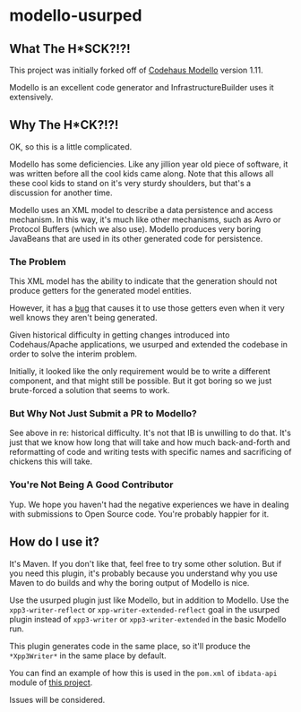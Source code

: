 # modello-usurped

## What The H*SCK?!?!

This project was initially forked off of [Codehaus Modello](https://codehaus-plexus.github.io/modello/) version 1.11.

Modello is an excellent code generator and InfrastructureBuilder uses it extensively.


## Why The H*CK?!?!

OK, so this is a little complicated.

Modello has some deficiencies.  Like any jillion year old piece of software, it was written before all the cool kids came along.  Note that this allows all these cool
kids to stand on it's very sturdy shoulders, but that's a discussion for another time.

Modello uses an XML model to describe a data persistence and access mechanism.
In this way, it's much like other mechanisms, such as Avro or Protocol Buffers (which we also use).
Modello produces very boring JavaBeans that are used in its other generated code for persistence.

### The Problem

This XML model has the ability to indicate that the generation should not produce getters for the generated model entities.

However, it has a [bug](https://github.com/codehaus-plexus/modello/issues/34) that causes it to use those getters even when it very well knows they aren't being generated.

Given historical difficulty in getting changes introduced into Codehaus/Apache applications, we usurped and extended the codebase in order to solve the interim problem.

Initially, it looked like the only requirement would be to write a different component, and that might still be possible.  But it got boring so we just brute-forced a
solution that seems to work.

### But Why Not Just Submit a PR to Modello?

See above in re: historical difficulty.  It's not that IB is unwilling to do that.  It's just that we know how long that will take and how much back-and-forth and
reformatting of code and writing tests with specific names and sacrificing of chickens this will take.

### You're Not Being A Good Contributor

Yup.  We hope you haven't had the negative experiences we have in dealing with submissions to Open Source code.  You're probably happier for it.


## How do I use it?

It's Maven.  If you don't like that, feel free to try some other solution.  But if you need this plugin, it's probably because you understand why you
use Maven to do builds and why the boring output of Modello is nice.

Use the usurped plugin just like Modello, but in addition to Modello.
Use the `xpp3-writer-reflect` or `xpp-writer-extended-reflect` goal in the usurped plugin instead of `xpp3-writer` or `xpp3-writer-extended` in the basic Modello run.

This plugin generates code in the same place, so it'll produce the `*Xpp3Writer*` in the same place by default.

You can find an example of how this is used in the `pom.xml` of `ibdata-api` module of [this project](https://github.com/infrastructurebuilder/ibdata-api-root).

Issues will be considered.
